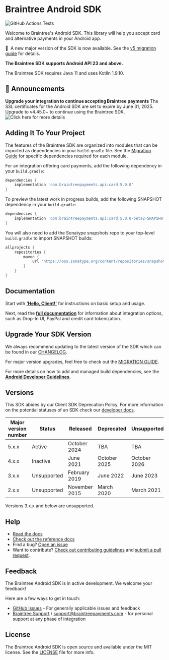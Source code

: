 # Braintree Android SDK

![GitHub Actions Tests](https://github.com/braintree/braintree_android/workflows/Tests/badge.svg)

Welcome to Braintree's Android SDK. This library will help you accept card and alternative payments in your Android app.

:mega:&nbsp;&nbsp;A new major version of the SDK is now available. See the [v5 migration guide](v5_MIGRATION_GUIDE.md) for details.

**The Braintree SDK supports Android API 23 and above.**

The Braintree SDK requires Java 11 and uses Kotlin 1.9.10.

## 📣 Announcements

**Upgrade your integration to continue accepting Braintree payments** The SSL certificates for the Android SDK are set to expire by June 31, 2025. Upgrade to v4.45.0+ to continue using the Braintree SDK. ![Click here for more details](https://github.com/braintree/braintree_android/issues/993)

## Adding It To Your Project

The features of the Braintree SDK are organized into modules that can be imported as dependencies in your `build.gradle` file.
See the [Migration Guide](v5_MIGRATION_GUIDE.md) for specific dependencies required for each module.

For an integration offering card payments, add the following dependency in your `build.gradle`:

```groovy
dependencies {
    implementation 'com.braintreepayments.api:card:5.9.0'
}
```

To preview the latest work in progress builds, add the following SNAPSHOT dependency in your `build.gradle`:

```groovy
dependencies {
    implementation 'com.braintreepayments.api:card:5.0.0-beta2-SNAPSHOT'
}
```

You will also need to add the Sonatype snapshots repo to your top-level `build.gradle` to import SNAPSHOT builds:

```groovy
allprojects {
    repositories {
        maven {
            url 'https://oss.sonatype.org/content/repositories/snapshots/'
        }
    }
}
```

## Documentation

Start with [**'Hello, Client!'**](https://developer.paypal.com/braintree/docs/start/hello-client/android/v4) for instructions on basic setup and usage.

Next, read the [**full documentation**](https://developer.paypal.com/braintree/docs/guides/overview) for information about integration options, such as Drop-In UI, PayPal and credit card tokenization.

## Upgrade Your SDK Version

We always recommend updating to the latest version of the SDK which can be found in our [CHANGELOG](https://github.com/braintree/braintree_android/blob/main/CHANGELOG.md). 

For major version upgrades, feel free to check out the [MIGRATION GUIDE](https://github.com/braintree/braintree_android/blob/main/v5_MIGRATION_GUIDE.md).

For more details on how to add and managed build dependencies, see the [**Android Developer Guidelines**](https://developer.android.com/build/dependencies).

## Versions

This SDK abides by our Client SDK Deprecation Policy. For more information on the potential statuses of an SDK check our [developer docs](https://developer.paypal.com/braintree/docs/guides/client-sdk/deprecation-policy).

| Major version number | Status      | Released      | Deprecated   | Unsupported  |
|----------------------|-------------|---------------|--------------|--------------|
| 5.x.x                | Active      | October 2024  | TBA          | TBA          |
| 4.x.x                | Inactive    | June 2021     | October 2025 | October 2026 |
| 3.x.x                | Unsupported | February 2019 | June 2022    | June 2023    |
| 2.x.x                | Unsupported | November 2015 | March 2020   | March 2021   |

Versions 3.x.x and below are unsupported.

## Help

* [Read the docs](https://developer.paypal.com/braintree/docs/guides/overview)
* [Check out the reference docs](https://braintree.github.io/braintree_android/index.html)
* Find a bug? [Open an issue](https://github.com/braintree/braintree_android/issues)
* Want to contribute? [Check out contributing guidelines](CONTRIBUTING.md) and [submit a pull request](https://help.github.com/articles/creating-a-pull-request).

## Feedback

The Braintree Android SDK is in active development. We welcome your feedback!

Here are a few ways to get in touch:

* [GitHub Issues](https://github.com/braintree/braintree_android/issues/new/choose) - For generally applicable issues and feedback
* [Braintree Support](https://developer.paypal.com/braintree/articles) / [support@braintreepayments.com](mailto:support@braintreepayments.com) -
for personal support at any phase of integration

## License

The Braintree Android SDK is open source and available under the MIT license. See the [LICENSE](LICENSE) file for more info.
